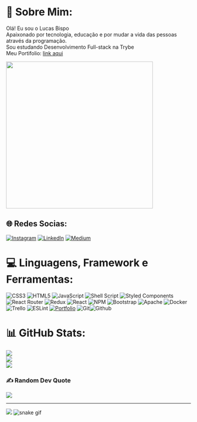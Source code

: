 # 💫 Sobre Mim:
Olá! Eu sou o Lucas Bispo<br>
Apaixonado por tecnologia, educação e por mudar a vida das pessoas através da programação.<br>Sou estudando Desenvolvimento Full-stack na Trybe<br>
Meu Portifolio: [link aqui](https://vigorous-curie-67a43a.netlify.app/)


<img src="https://octodex.github.com/images/Fintechtocat.png" width="400" margin="auto"/>

## 🌐 Redes Socias:
[![Instagram](https://img.shields.io/badge/Instagram-%23E4405F.svg?logo=Instagram&logoColor=white)](https://instagram.com/flaco0x01) [![LinkedIn](https://img.shields.io/badge/LinkedIn-%230077B5.svg?logo=linkedin&logoColor=white)](https://linkedin.com/in/https://www.linkedin.com/in/lucas-bispo-menezes/) [![Medium](https://img.shields.io/badge/Medium-12100E?logo=medium&logoColor=white)](https://medium.com/@@flaco0x01) 

# 💻 Linguagens, Framework e Ferramentas:
![CSS3](https://img.shields.io/badge/css3-%231572B6.svg?style=for-the-badge&logo=css3&logoColor=white) ![HTML5](https://img.shields.io/badge/html5-%23E34F26.svg?style=for-the-badge&logo=html5&logoColor=white) ![JavaScript](https://img.shields.io/badge/javascript-%23323330.svg?style=for-the-badge&logo=javascript&logoColor=%23F7DF1E) ![Shell Script](https://img.shields.io/badge/shell_script-%23121011.svg?style=for-the-badge&logo=gnu-bash&logoColor=white) ![Styled Components](https://img.shields.io/badge/styled--components-DB7093?style=for-the-badge&logo=styled-components&logoColor=white) ![React Router](https://img.shields.io/badge/React_Router-CA4245?style=for-the-badge&logo=react-router&logoColor=white) ![Redux](https://img.shields.io/badge/redux-%23593d88.svg?style=for-the-badge&logo=redux&logoColor=white) ![React](https://img.shields.io/badge/react-%2320232a.svg?style=for-the-badge&logo=react&logoColor=%2361DAFB) ![NPM](https://img.shields.io/badge/NPM-%23000000.svg?style=for-the-badge&logo=npm&logoColor=white) ![Bootstrap](https://img.shields.io/badge/bootstrap-%23563D7C.svg?style=for-the-badge&logo=bootstrap&logoColor=white) ![Apache](https://img.shields.io/badge/apache-%23D42029.svg?style=for-the-badge&logo=apache&logoColor=white) ![Docker](https://img.shields.io/badge/docker-%230db7ed.svg?style=for-the-badge&logo=docker&logoColor=white) ![Trello](https://img.shields.io/badge/Trello-%23026AA7.svg?style=for-the-badge&logo=Trello&logoColor=white) ![ESLint](https://img.shields.io/badge/ESLint-4B3263?style=for-the-badge&logo=eslint&logoColor=white) [![Portfolio](https://img.shields.io/badge/Portfolio-%23000000.svg?style=for-the-badge&logo=firefox&logoColor=#FF7139)](https://vigorous-curie-67a43a.netlify.app/) ![Git](https://img.shields.io/badge/GIT-E44C30?style=for-the-badge&logo=git&logoColor=white)![Github](https://img.shields.io/badge/GitHub-100000?style=for-the-badge&logo=github&logoColor=white)
# 📊 GitHub Stats:
![](https://github-readme-stats.vercel.app/api?username=LucasBispoMenezes&theme=dark&hide_border=true&include_all_commits=false&count_private=true)<br/>
![](https://github-readme-streak-stats.herokuapp.com/?user=LucasBispoMenezes&theme=dark&hide_border=true)<br/>
![](https://github-readme-stats.vercel.app/api/top-langs/?username=LucasBispoMenezes&theme=dark&hide_border=true&include_all_commits=false&count_private=false&layout=compact)

### ✍️ Random Dev Quote
![](https://quotes-github-readme.vercel.app/api?type=horizontal&theme=radical)

---
[![](https://visitcount.itsvg.in/api?id=LucasBispoMenezes&icon=7&color=0)](https://visitcount.itsvg.in)
![snake gif](https://github.com/LucasBispoMenezes/LucasBispoMenezes/blob/output/github-contribution-grid-snake.svg)

